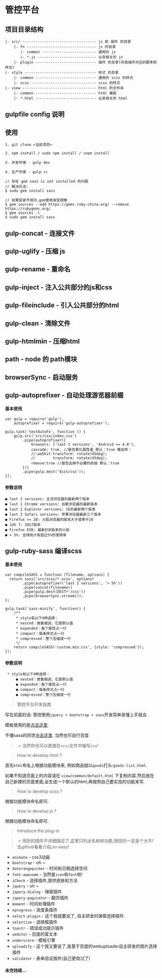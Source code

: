 # 管控平台

## 项目目录结构

```
|- src/ ---------------------------------- js 和 插件 的目录
    |- fn -------------------------------- js 的目录
       |- common ------------------------- 通用的 js
       |- *.js --------------------------- 业务相关的 js
    |- plugin ---------------------------- 插件 的目录(存放插件对应的脚本和样式)
|- style --------------------------------- 样式 的目录
    |- common ---------------------------- 通用的 scss 的样式
    |- scss ------------------------------ scss 的样式
|- view ---------------------------------- html 的文件夹
    |- common ---------------------------- html 模板
    |- *.html ---------------------------- 业务相关的 html
```

## gulpfile config 说明

## 使用

```
1. git clone <当前项目>

2. npm install / sudo npm install / cnpm install

3. 开发环境 - gulp dev

4. 生产环境 - gulp rc

// 存在 gem sass is not installed 的问题
// 解决办法:
$ sudo gem install sass

// 如果安装不成功,gem使用淘宝镜像
$ gem sources --add https://gems.ruby-china.org/ --remove https://rubygems.org/
$ gem sources -l
$ sudo gem install sass

```

## gulp-concat - 连接文件

## gulp-uglify - 压缩 js

## gulp-rename - 重命名

## gulp-inject - 注入公共部分的js和css

## gulp-fileinclude - 引入公共部分的html

## gulp-clean - 清除文件

## gulp-htmlmin - 压缩html

## path - node 的 path模块

## browserSync - 启动服务

## gulp-autoprefixer - 自动处理游览器前缀

#### 基本使用

```
var gulp = require('gulp'),
    autoprefixer = require('gulp-autoprefixer');

gulp.task('testAutoFx', function () {
    gulp.src('src/css/index.css')
        .pipe(autoprefixer({
            browsers: ['last 2 versions', 'Android >= 4.0'],
            cascade: true, //是否美化属性值 默认：true 像这样：
            //-webkit-transform: rotate(45deg);
            //        transform: rotate(45deg);
            remove:true //是否去掉不必要的前缀 默认：true
        }))
        .pipe(gulp.dest('dist/css'));
});
```

#### 参数说明

```
● last 2 versions: 主流浏览器的最新两个版本
● last 1 Chrome versions: 谷歌浏览器的最新版本
● last 2 Explorer versions: IE的最新两个版本
● last 3 Safari versions: 苹果浏览器最新三个版本
● Firefox >= 20: 火狐浏览器的版本大于或等于20
● iOS 7: IOS7版本
● Firefox ESR: 最新ESR版本的火狐
● > 5%: 全球统计有超过5%的使用率
```

## gulp-ruby-sass 编译scss

#### 基本使用

```
var compileSASS = function (filename, options) {
  return sass('src/scss/*.scss', options)
        .pipe(autoprefixer('last 2 versions', '> 5%'))
        .pipe(concat(filename))
        .pipe(gulp.dest(DEST+'/css'))
        .pipe(browserSync.stream());
};

gulp.task('sass-minify', function() {
    /**
     * style有以下4种选择：
     * nested：嵌套缩进，它是默认值
     * expanded：每个属性占一行
     * compact：每条样式占一行
     * compressed：整个压缩成一行
     */
    return compileSASS('custom.min.css', {style: 'compressed'});
});
```

#### 参数说明

```
 * style有以下4种选择：
     ● nested：嵌套缩进，它是默认值
     ● expanded：每个属性占一行
     ● compact：每条样式占一行
     ● compressed：整个压缩成一行
```

> 管控平台开发指南

写在前面的话: 管控使用`jquery + bootstrap + sass`开发简单易懂上手就会.

模板使用的是[点击这里](https://github.com/puikinsh/gentelella).

不懂sass的同学[点击这里](http://www.sasschina.com/guide/). 当然也可自行百度

>.< 当然你也可以直接在`scss`文件中编写`css`!

> How to develop html ?

首先`html`命名上根据功能模块来, 例如商品就以`goods`打头:`goods-list.html`.

如果不知道页面上的内容请在 `view/common/default.html` 下复制内容.然后放在自己新建的页面里面,会生成一个默认的html,再按照自己要实现的功能来写.

> How to develop scss ?

根据功能模块命名即可.

> How to develop js ?

根据功能模块命名即可.

> Introduce the plug-in

>.< 用到的插件不详细描述了,这里只列出名称和功能,相信你一定是个大牛! 去github看看介绍,so easy!

* `animate` - css3动画
* `bootstrap` - oh ~
* `daterangepicker` - 时间和日期选择空间
* `font-awesome` - 当然是`icon`和`font`啦!
* `iCheck` - 选择插件,提供皮肤和方法
* `jquery` - oh ~
* `jquery-dialog` - 弹窗插件
* `jquery-paginator` - 翻页插件
* `moment` - 时间处理插件
* `nprogress` - 进度条插件
* `select-plugin` - 这个我就要说了, 自主研发的弹窗选择插件.
* `selectize` - 选择框插件
* `toastr` - 错误成功提示插件
* `ueditor` - 百度的富文本
* `underscore` - 模板引擎
* `uploadify` - 这个我又要说了,是基于百度的webuploader自主研发的图片选择插件
* `validator` - 表单验证插件(自己更改过了)


#### 未完待续...



